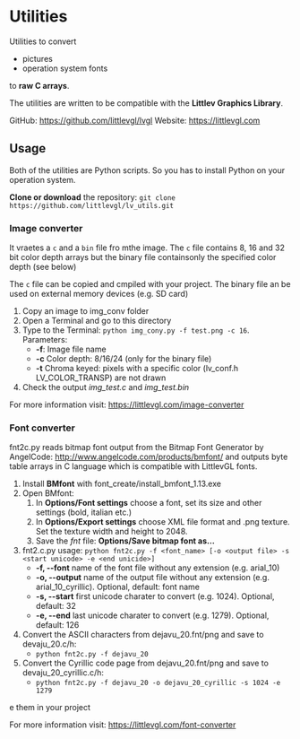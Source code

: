 # Utilities
Utilities to convert 
* pictures
* operation system fonts 

to **raw C arrays**.

The utilities are written to be compatible with the **Littlev Graphics Library**. 

GitHub: https://github.com/littlevgl/lvgl
Website: https://littlevgl.com

## Usage
Both of the utilities are Python scripts. So you has to install Python on your operation system.

**Clone or download** the repository: `git clone https://github.com/littlevgl/lv_utils.git`

### Image converter
It vraetes a `c` and a `bin` file fro mthe image. 
The `c` file contains 8, 16 and 32 bit color depth arrays but 
the binary file containsonly the specified color depth (see below)

The `c` file can be copied and cmpiled with your project.
The binary file an be used on external memory devices (e.g. SD card)

1. Copy an image to img_conv folder
2. Open a Terminal and go to this directory
3. Type to the Terminal: `python img_cony.py -f test.png -c 16`. Parameters:
   * **-f**: Image file name
   * **-c** Color depth: 8/16/24 (only for the binary file)
   * **-t** Chroma keyed: pixels with a specific color (lv_conf.h LV_COLOR_TRANSP) are not drawn
4. Check the output *img_test.c* and *img_test.bin*

For more information visit: https://littlevgl.com/image-converter

### Font converter
fnt2c.py reads bitmap font output from the Bitmap Font Generator by
AngelCode: http://www.angelcode.com/products/bmfont/  and outputs byte table 
arrays in C language which is compatible with LittlevGL fonts.

1. Install **BMfont** with font_create/install_bmfont_1.13.exe
2. Open BMfont:
   1. In **Options/Font settings** choose a font, set its size and other settings (bold, italian etc.)
   2. In **Options/Export settings** choose XML file format and .png texture. Set the texture width and height to 2048.
   3. Save the *fnt* file: **Options/Save bitmap font as…**
3. fnt2.c.py usage: `python fnt2c.py -f <font_name> [-o <output file> -s <start unicode> -e <end unicide>]`
   * **-f, --font**    name of the font file without any extension (e.g. arial_10)
   * **-o, --output**  name of the output file without any extension (e.g. arial_10_cyrillic).   Optional, default: font name
   * **-s, --start**   first unicode charater to convert (e.g. 1024).                            Optional, default: 32
   * **-e, --end**     last unicode charater to convert (e.g. 1279).                             Optional, default: 126
4. Convert the ASCII characters from dejavu_20.fnt/png and save to devaju_20.c/h: 
   * `python fnt2c.py -f dejavu_20`
5. Convert the Cyrillic code page from dejavu_20.fnt/png and save to devaju_20_cyrillic.c/h: 
   * `python fnt2c.py -f dejavu_20 -o dejavu_20_cyrillic -s 1024 -e 1279`

e them in your project

For more information visit: https://littlevgl.com/font-converter

